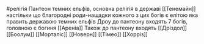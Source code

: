 #релігія 
Пантеон темних ельфів, основна релігія в державі [[Тенемайн]] настільки що благородні роди-нащадки кожного з цих богів є елітою яка править державою темних ельфів Дроу
до пантеону входять 7 богів, головною є богиня [[Ареніа]]
Також до пантеону входять
[[Дріздол]]
[[Боолум]]
[[Морталіс]]
[[Новерн]]
[[Тімео]]
[[Хорріз]]